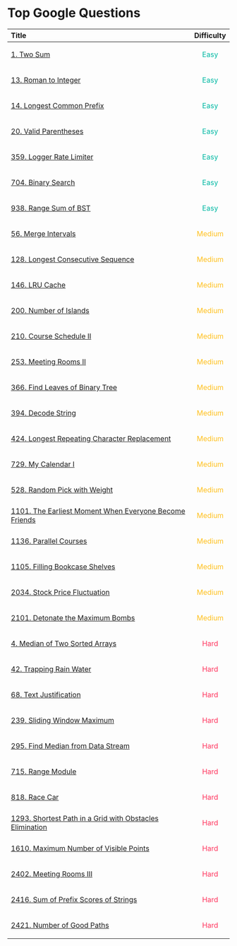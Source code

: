 # Top Google Questions

| Title                                                                                                                                         |              Difficulty               |
|:----------------------------------------------------------------------------------------------------------------------------------------------|:-------------------------------------:|
| [1. Two Sum](https://leetcode.com/problems/two-sum/)                                                                                          |  <p style="color:#00B8A3"> Easy </p>  |
| [13. Roman to Integer](https://leetcode.com/problems/roman-to-integer/)                                                                       |  <p style="color:#00B8A3"> Easy </p>  |
| [14. Longest Common Prefix](https://leetcode.com/problems/longest-common-prefix/)                                                             |  <p style="color:#00B8A3"> Easy </p>  |
| [20. Valid Parentheses](https://leetcode.com/problems/valid-parentheses/)                                                                     |  <p style="color:#00B8A3"> Easy </p>  |
| [359. Logger Rate Limiter](https://leetcode.com/problems/logger-rate-limiter/)                                                                |  <p style="color:#00B8A3"> Easy </p>  |
| [704. Binary Search](https://leetcode.com/problems/binary-search/)                                                                            |  <p style="color:#00B8A3"> Easy </p>  |
| [938. Range Sum of BST](https://leetcode.com/problems/range-sum-of-bst/)                                                                      |  <p style="color:#00B8A3"> Easy </p>  |
| [56. Merge Intervals](https://leetcode.com/problems/merge-intervals/)                                                                         | <p style="color:#FFC01E"> Medium </p> |
| [128. Longest Consecutive Sequence](https://leetcode.com/problems/longest-consecutive-sequence/)                                              | <p style="color:#FFC01E"> Medium </p> |
| [146. LRU Cache](https://leetcode.com/problems/lru-cache/)                                                                                    | <p style="color:#FFC01E"> Medium </p> |
| [200. Number of Islands](https://leetcode.com/problems/number-of-islands/)                                                                    | <p style="color:#FFC01E"> Medium </p> |
| [210. Course Schedule II](https://leetcode.com/problems/course-schedule-ii/)                                                                  | <p style="color:#FFC01E"> Medium </p> |
| [253. Meeting Rooms II](https://leetcode.com/problems/meeting-rooms-ii/)                                                                      | <p style="color:#FFC01E"> Medium </p> |
| [366. Find Leaves of Binary Tree](https://leetcode.com/problems/find-leaves-of-binary-tree/)                                                  | <p style="color:#FFC01E"> Medium </p> |
| [394. Decode String](https://leetcode.com/problems/decode-string/)                                                                            | <p style="color:#FFC01E"> Medium </p> |
| [424. Longest Repeating Character Replacement](https://leetcode.com/problems/longest-repeating-character-replacement/)                        | <p style="color:#FFC01E"> Medium </p> |
| [729. My Calendar I](https://leetcode.com/problems/my-calendar-i/)                                                                            | <p style="color:#FFC01E"> Medium </p> |
| [528. Random Pick with Weight](https://leetcode.com/problems/random-pick-with-weight/)                                                        | <p style="color:#FFC01E"> Medium </p> |
| [1101. The Earliest Moment When Everyone Become Friends](https://leetcode.com/problems/the-earliest-moment-when-everyone-become-friends/)     | <p style="color:#FFC01E"> Medium </p> |
| [1136. Parallel Courses](https://leetcode.com/problems/parallel-courses/)                                                                     | <p style="color:#FFC01E"> Medium </p> |
| [1105. Filling Bookcase Shelves](https://leetcode.com/problems/filling-bookcase-shelves/)                                                     | <p style="color:#FFC01E"> Medium </p> |
| [2034. Stock Price Fluctuation ](https://leetcode.com/problems/stock-price-fluctuation/)                                                      | <p style="color:#FFC01E"> Medium </p> |
| [2101. Detonate the Maximum Bombs](https://leetcode.com/problems/detonate-the-maximum-bombs/)                                                 | <p style="color:#FFC01E"> Medium </p> |
| [4. Median of Two Sorted Arrays](https://leetcode.com/problems/median-of-two-sorted-arrays/)                                                  |  <p style="color:#FF375F"> Hard </p>  |
| [42. Trapping Rain Water](https://leetcode.com/problems/trapping-rain-water/)                                                                 |  <p style="color:#FF375F"> Hard </p>  |
| [68. Text Justification](https://leetcode.com/problems/text-justification/)                                                                   |  <p style="color:#FF375F"> Hard </p>  |
| [239. Sliding Window Maximum](https://leetcode.com/problems/sliding-window-maximum/)                                                          |  <p style="color:#FF375F"> Hard </p>  |
| [295. Find Median from Data Stream](https://leetcode.com/problems/find-median-from-data-stream/)                                              |  <p style="color:#FF375F"> Hard </p>  |
| [715. Range Module](https://leetcode.com/problems/range-module/)                                                                              |  <p style="color:#FF375F"> Hard </p>  |
| [818. Race Car](https://leetcode.com/problems/race-car/)                                                                                      |  <p style="color:#FF375F"> Hard </p>  |
| [1293. Shortest Path in a Grid with Obstacles Elimination](https://leetcode.com/problems/shortest-path-in-a-grid-with-obstacles-elimination/) |  <p style="color:#FF375F"> Hard </p>  |
| [1610. Maximum Number of Visible Points](https://leetcode.com/problems/maximum-number-of-visible-points/)                                     |  <p style="color:#FF375F"> Hard </p>  |
| [2402. Meeting Rooms III](https://leetcode.com/problems/meeting-rooms-iii/)                                                                   |  <p style="color:#FF375F"> Hard </p>  |
| [2416. Sum of Prefix Scores of Strings](https://leetcode.com/problems/sum-of-prefix-scores-of-strings/)                                       |  <p style="color:#FF375F"> Hard </p>  |
| [2421. Number of Good Paths](https://leetcode.com/problems/number-of-good-paths/)                                                             |  <p style="color:#FF375F"> Hard </p>  |


